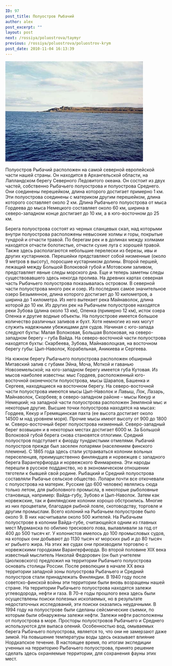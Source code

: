 ```yaml
---
ID: 97
post_title: Полуостров Рыбачий
author: alex
post_excerpt: ""
layout: post
next: /rossiya/poluostrova/taymyr
previous: /rossiya/poluostrova/poluostrov-krym
post_date: 2010-11-04 16:13:39
---
```


 

![](/img/book/526.jpg)

Полуостров Рыбачий расположен на самой северной европейской части нашей страны. Он находится в Архангельской области, на Лапландском берегу Северного Ледовитого океана. Он состоит из двух частей, собственно Рыбачьего полуострова и полуострова Среднего. Они соединены перешейком, длина которого достигает примерно 1 км. Эти полуострова соединены с материком другим перешейком, длина которого составляет около 2 км. Длина Рыбачьего полуострова от мыса Гордеева до мыса Немецкого составляет около 60 км, ширина в северо-западном конце достигает до 10 км, а в юго-восточном до 25 км.
  
Берега полуострова состоят из черных сланцевых скал, над которыми внутри полуострова расположены невысокие холмы и горы, покрытые тундрой и отчасти травой. По берегам рек и в долинах между холмами находятся отчасти болотистые, отчасти сухие луга с хорошей травой. Также здесь располагаются небольшие перелески из березы, ивы и других кустарников. 
Перешейки представляют собой низменные (около 9 метров в высоту), поросшие кустарником долины. Второй першей, лежащий между Большой Волоковой губой и Мотовским заливом, представляет явные следы морского дна. Еще и теперь заметны следы существовавшего здесь некогда пролива. На древних картах северная часть Рыбачьего полуострова показывалась островом. 
В северной части полуострова много рек и озер. Из последних самое значительное озеро Безымянное, длина которого достигает до 10 километров, а ширина до 1 километра. Из него вытекает река Майнаволок, длина которой до 10 км. Из других рек на Рыбачьем полуострове находятся реки Зубова (длина около 13 км), Оленка (примерно 12 км), исток озера Оленка и другие водные объекты. 
На полуострове имеется большое количество различных заливов и бухт. Хотя немногие из них могут служить надежными убежищами для судов. Начиная с юго-запада следуют бухты: Малая Волоковая, Большая Волоковая, на северо-западном берегу – губа Вайда. На северо-восточной части полуострова находятся бухты: Скарбеева, Зубова, Майнаволоцкая, на восточном берегу губы: Цып-Наволок, Корабельная, Аникиева и Сергеева.  
  
На южном берегу Рыбачьего полуострова расположен обширный Митавский залив с губами Эйна, Моча, Моткой и гаванью Новоземельской; на юго-западном берегу имеется губа Кутовая. Из мысов наиболее известны: мыс Гордеев, расположенный юго-восточной оконечности полуострова, мысы Шарапов, Башенка и Сергеев, находящиеся на восточном берегу. На северо-восточной части полуострова имеются мысы Цып-Наволок и Лавыш, Лок, Лазарь, Майнаволок, Скорбеев; в северо-западном районе – мысы Кекур и Немецкий; на западной части полуострова расположен Земляной мыс и некоторые другие. 
Высшие точки полуострова находятся на мысах: Гордеев, Кекур и Гремящинская пахта (ее высота достигает около 14500 м над уровнем моря). Прочие мысы имеют высоту от 900 до 1800 м. Северо-восточный берег полуострова низменный. Северо-западный берег возвышен и в некоторых местах достигает 6000 м. За Большой Волоковой губой берега снова становятся отлогими. Средний полуостров подступает к фиорду тундристыми отмелями. 
Рыбачий полуостров прежде был заселен лопарями (населением финского племени). С 1865 года здесь стали устраиваться колонии вольных переселенцев, преимущественно финляндцев и норвежцев с западного берега Варангерфиорда и норвежского Финмаркена. Эти народы перешли в русское подданство, но в экономическом отношении тяготели к бывшей свой родине. Рыбацкий и Средний полуострова составляли Рыбачье сельское общество. Лопари почти все откочевали с полуострова на материк. Русские (до 600 человек) являлись сюда только летом, для рыболовного промысла, в некоторые рыболовные становища, например: Вайда-губу, Зубово и Цып-Наволок. 
Затем как норвежские, так и финляндские колонии хорошо обстроились. Многие из них процветали, благодаря рыбной ловле, скотоводству, торговле и другим промыслам. Всего колоний на Рыбачьем полуострове было около 9. В них насчитывали около 500 жителей. На Рыбачьем полуострове в колонии Вайда-губе, считающейся одним из главных мест Мурманска по обилию трескового лова, вылавливали за год от 400 до 500 тысяч кг. У колонистов имелось до 100 промысловых судов, на которых они добывают до 1130 тысяч кг морских рыб и до 80 тысяч кг рыбьего жира. На этих же судах они производили торговлю с норвежскими городками Варангерфиорда.
Во второй половине XIX века известный мыслитель Николай Федорович (он был учителем Циолковского) предложил на территории Рыбачьего полуострова основать столицы России. После революции в начале XX века территории западной зоны полуострова Рыбачьего и Средний полуостров стали принадлежать Финляндии. В 1940 году после советско-финской войны эти территории были вновь возращены нашей стране. 
На территории Рыбачьего полуострова находятся залежи углеводорода, нефти и газа. В 70-е годы прошлого века здесь были осуществлены поиски полезных ископаемых, но в результате недостаточных исследований, эти поиски оказались неудачными. В 1994 году на полуострове были сделаны сейсмические съемки, по которым были обнаружены залежи нефти. Залежи нефти расположены от полуострова в море. Просторы полуостровов Рыбачьего и Среднего используются для выпаса олений. 
Особенностью вод, омываемых берега Рыбачьего полуострова, является то, что они не замерзают даже зимой. На повышение температуры воды здесь оказывает влияние Нордкапское течение. В настоящее время, по итогам экспедиции ученных на территорию Рыбачьего полуострова, принято решение сделать здесь охраняемые территории, для сохранения фауны этих мест.